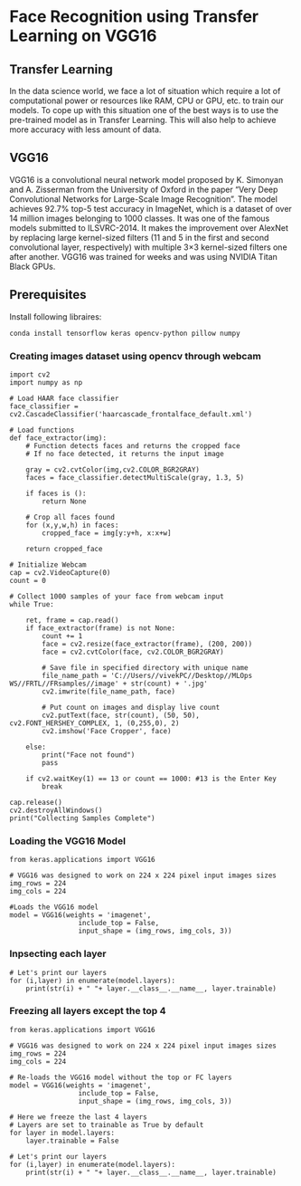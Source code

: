 # Face Recognition using Transfer Learning on VGG16
## Transfer Learning
In the data science world, we face a lot of situation which require a lot of computational power or resources like RAM, CPU or GPU, etc. to train our models. To cope up with this situation one of the best ways is to use the pre-trained model as in Transfer Learning. This will also help to achieve more accuracy with less amount of data.

## VGG16
VGG16 is a convolutional neural network model proposed by K. Simonyan and A. Zisserman from the University of Oxford in the paper “Very Deep Convolutional Networks for Large-Scale Image Recognition”. The model achieves 92.7% top-5 test accuracy in ImageNet, which is a dataset of over 14 million images belonging to 1000 classes. It was one of the famous models submitted to ILSVRC-2014. It makes the improvement over AlexNet by replacing large kernel-sized filters (11 and 5 in the first and second convolutional layer, respectively) with multiple 3×3 kernel-sized filters one after another. VGG16 was trained for weeks and was using NVIDIA Titan Black GPUs.

## Prerequisites
Install following libraires:
```
conda install tensorflow keras opencv-python pillow numpy
```
### Creating images dataset using opencv through webcam
```
import cv2
import numpy as np

# Load HAAR face classifier
face_classifier = cv2.CascadeClassifier('haarcascade_frontalface_default.xml')

# Load functions
def face_extractor(img):
    # Function detects faces and returns the cropped face
    # If no face detected, it returns the input image
    
    gray = cv2.cvtColor(img,cv2.COLOR_BGR2GRAY)
    faces = face_classifier.detectMultiScale(gray, 1.3, 5)
    
    if faces is ():
        return None
    
    # Crop all faces found
    for (x,y,w,h) in faces:
        cropped_face = img[y:y+h, x:x+w]

    return cropped_face

# Initialize Webcam
cap = cv2.VideoCapture(0)
count = 0

# Collect 1000 samples of your face from webcam input
while True:

    ret, frame = cap.read()
    if face_extractor(frame) is not None:
        count += 1
        face = cv2.resize(face_extractor(frame), (200, 200))
        face = cv2.cvtColor(face, cv2.COLOR_BGR2GRAY)

        # Save file in specified directory with unique name
        file_name_path = 'C://Users//vivekPC//Desktop//MLOps WS//FRTL//FRsamples//image' + str(count) + '.jpg'
        cv2.imwrite(file_name_path, face)

        # Put count on images and display live count
        cv2.putText(face, str(count), (50, 50), cv2.FONT_HERSHEY_COMPLEX, 1, (0,255,0), 2)
        cv2.imshow('Face Cropper', face)
        
    else:
        print("Face not found")
        pass

    if cv2.waitKey(1) == 13 or count == 1000: #13 is the Enter Key
        break
        
cap.release()
cv2.destroyAllWindows()      
print("Collecting Samples Complete")
```
### Loading the VGG16 Model
```
from keras.applications import VGG16

# VGG16 was designed to work on 224 x 224 pixel input images sizes
img_rows = 224
img_cols = 224 

#Loads the VGG16 model 
model = VGG16(weights = 'imagenet', 
                 include_top = False, 
                 input_shape = (img_rows, img_cols, 3))
```
### Inpsecting each layer
```
# Let's print our layers 
for (i,layer) in enumerate(model.layers):
    print(str(i) + " "+ layer.__class__.__name__, layer.trainable)
```
### Freezing all layers except the top 4 
```
from keras.applications import VGG16

# VGG16 was designed to work on 224 x 224 pixel input images sizes
img_rows = 224
img_cols = 224 

# Re-loads the VGG16 model without the top or FC layers
model = VGG16(weights = 'imagenet', 
                 include_top = False, 
                 input_shape = (img_rows, img_cols, 3))

# Here we freeze the last 4 layers 
# Layers are set to trainable as True by default
for layer in model.layers:
    layer.trainable = False
    
# Let's print our layers 
for (i,layer) in enumerate(model.layers):
    print(str(i) + " "+ layer.__class__.__name__, layer.trainable)
```

    
